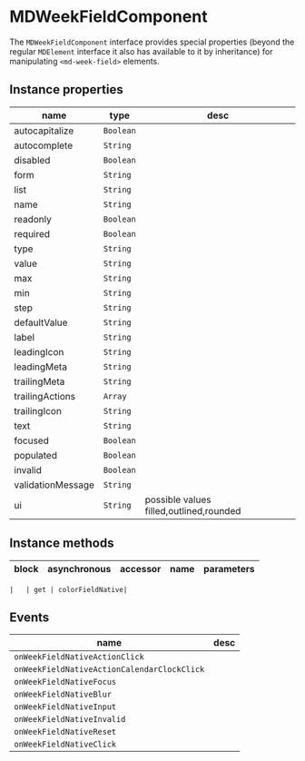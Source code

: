 # MDWeekFieldComponent
The `MDWeekFieldComponent` interface provides special properties (beyond the regular `MDElement` interface it also has available to it by inheritance) for manipulating `<md-week-field>` elements.

## Instance properties

name|type|desc
---|---|---
autocapitalize|`Boolean`|
autocomplete|`String`|
disabled|`Boolean`|
form|`String`|
list|`String`|
name|`String`|
readonly|`Boolean`|
required|`Boolean`|
type|`String`|
value|`String`|
max|`String`|
min|`String`|
step|`String`|
defaultValue|`String`|
label|`String`|
leadingIcon|`String`|
leadingMeta|`String`|
trailingMeta|`String`|
trailingActions|`Array`|
trailingIcon|`String`|
text|`String`|
focused|`Boolean`|
populated|`Boolean`|
invalid|`Boolean`|
validationMessage|`String`|
ui|`String`|possible values filled,outlined,rounded

## Instance methods

block| asynchronous | accessor| name| parameters
---| --- | ---| ---| ---

    |   | get | colorFieldNative| 

## Events

name|desc
---|---
`onWeekFieldNativeActionClick`|
`onWeekFieldNativeActionCalendarClockClick`|
`onWeekFieldNativeFocus`|
`onWeekFieldNativeBlur`|
`onWeekFieldNativeInput`|
`onWeekFieldNativeInvalid`|
`onWeekFieldNativeReset`|
`onWeekFieldNativeClick`|
